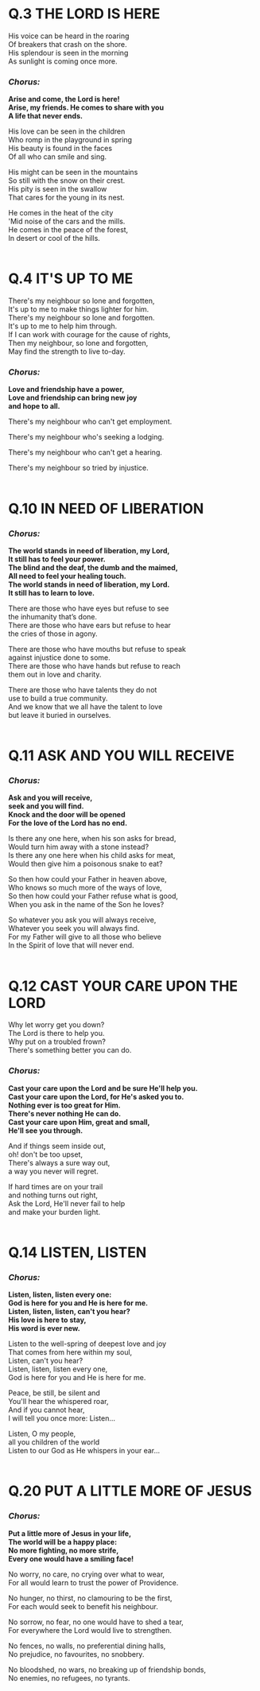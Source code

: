 # Q.3<span> THE LORD IS HERE<br>

His voice can be heard in the roaring<br>
Of breakers that crash on the shore.<br>
His splendour is seen in the morning<br>
As sunlight is coming once more.<br>
### ***Chorus:***<br>
**Arise and come, the Lord is here!**<br>
**Arise, my friends. He comes to share with you**<br>
**A life that never ends.**<br>

His love can be seen in the children<br>
Who romp in the playground in spring<br>
His beauty is found in the faces<br>
Of all who can smile and sing.<br>

His might can be seen in the mountains<br>
So still with the snow on their crest.<br>
His pity is seen in the swallow<br>
That cares for the young in its nest.<br>

He comes in the heat of the city<br>
'Mid noise of the cars and the mills.<br>
He comes in the peace of the forest,<br>
In desert or cool of the hills.<br>
<br>
# Q.4<span> IT'S UP TO ME<br>

There's my neighbour so lone and forgotten,<br>
It's up to me to make things lighter for him.<br>
There's my neighbour so lone and forgotten.<br>
It's up to me to help him through.<br>
If I can work with courage for the cause of rights,<br>
Then my neighbour, so lone and forgotten,<br>
May find the strength to live to-day.<br>
### ***Chorus:***<br>
**Love and friendship have a power,**<br>
**Love and friendship can bring new joy**<br>
**and hope to all.**<br>

There's my neighbour who can't get employment.<br>

There's my neighbour who's seeking a lodging.<br>

There's my neighbour who can't get a hearing.<br>

There's my neighbour so tried by injustice.<br>
<br>
# Q.10 <span> IN NEED OF LIBERATION<br>
### ***Chorus:***<br>
**The world stands in need of liberation, my Lord,**<br>
**It still has to feel your power.**<br>
**The blind and the deaf, the dumb and the maimed,**<br>
**All need to feel your healing touch.**<br>
**The world stands in need of liberation, my Lord.**<br>
**It still has to learn to love.**<br>

There are those who have eyes but refuse to see<br> 
the inhumanity that’s done.<br>
There are those who have ears but refuse to hear<br>
the cries of those in agony.<br>

There are those who have mouths but refuse to speak<br>
against injustice done to some.<br>
There are those who have hands but refuse to reach<br>
them out in love and charity.<br>

There are those who have talents they do not<br>
use to build a true community.<br>
And we know that we all have the talent to love<br>
but leave it buried in ourselves.<br>
<br>
# Q.11<span> ASK AND YOU WILL RECEIVE<br>
### ***Chorus:***<br>
**Ask and you will receive,**<br>
**seek and you will find.**<br>
**Knock and the door will be opened**<br>
**For the love of the Lord has no end.**<br>

Is there any one here, when his son asks for bread,<br>
Would turn him away with a stone instead?<br>
Is there any one here when his child asks for meat,<br>
Would then give him a poisonous snake to eat?<br>

So then how could your Father in heaven above,<br>
Who knows so much more of the ways of love,<br>
So then how could your Father refuse what is good,<br>
When you ask in the name of the Son he loves?<br>

So whatever you ask you will always receive,<br>
Whatever you seek you will always find.<br>
For my Father will give to all those who believe<br>
In the Spirit of love that will never end.<br>
<br>
# Q.12<span> CAST YOUR CARE UPON THE LORD<br>

Why let worry get you down?<br>
The Lord is there to help you.<br>
Why put on a troubled frown?<br>
There's something better you can do.<br>
### ***Chorus:***<br>
**Cast your care upon the Lord and be sure He'll help you.**<br>
**Cast your care upon the Lord, for He's asked you to.**<br>
**Nothing ever is too great for Him.**<br>
**There's never nothing He can do.**<br>
**Cast your care upon Him, great and small,**<br>
**He'll see you through.**<br>

And if things seem inside out,<br>
oh! don't be too upset,<br>
There's always a sure way out,<br>
a way you never will regret.<br>

If hard times are on your trail<br>
and nothing turns out right,<br>
Ask the Lord, He'll never fail to help<br>
and make your burden light.<br>
<br>
# Q.14<span> LISTEN, LISTEN<br>
### ***Chorus:***<br>
**Listen, listen, listen every one:**<br>
**God is here for you and He is here for me.**<br>
**Listen, listen, listen, can't you hear?**<br>
**His love is here to stay,**<br>
**His word is ever new.**<br>

Listen to the well-spring of deepest love and joy<br>
That comes from here within my soul,<br>
Listen, can't you hear?<br>
Listen, listen, listen every one,<br>
God is here for you and He is here for me.<br>

Peace, be still, be silent and<br>
You'll hear the whispered roar,<br>
And if you cannot hear,<br>
I will tell you once more: Listen...<br>

Listen, O my people,<br>
all you children of the world<br>
Listen to our God as He whispers in your ear...<br>
<br>
# Q.20 <span> PUT A LITTLE MORE OF JESUS<br>
### ***Chorus:***<br>
**Put a little more of Jesus in your life,**<br>
**The world will be a happy place:**<br>
**No more fighting, no more strife,**<br>
**Every one would have a smiling face!**<br>

No worry, no care, no crying over what to wear,<br>
For all would learn to trust the power of Providence.<br>

No hunger, no thirst, no clamouring to be the first,<br>
For each would seek to benefit his neighbour.<br>

No sorrow, no fear, no one would have to shed a tear,<br>
For everywhere the Lord would live to strengthen.<br>

No fences, no walls, no preferential dining halls,<br>
No prejudice, no favourites, no snobbery.<br>

No bloodshed, no wars, no breaking up of friendship bonds,<br>
No enemies, no refugees, no tyrants.